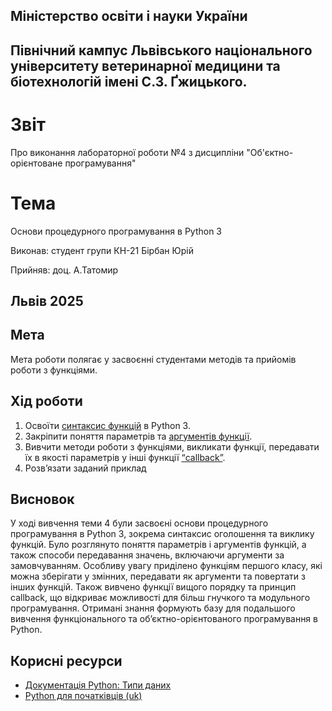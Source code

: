## Міністерство освіти і науки України

## Північний кампус Львівського національного університету ветеринарної медицини та біотехнологій імені С.З. Ґжицького.

# Звіт
Про виконання лабораторної роботи №4 з дисципліни "Об'єктно-орієнтоване програмування"

# Тема
Основи процедурного програмування в Python 3

Виконав: студент групи КН-21 Бірбан Юрій

Прийняв: доц. А.Татомир

## Львів 2025

## Мета
Мета роботи полягає у засвоєнні студентами методів та прийомів роботи з
функціями.


## Хід роботи

1. Освоїти [синтаксис функцій](syntax.py) в Python 3. 
2. Закріпити поняття параметрів та [аргументів функції](arguments.py).
3. Вивчити методи роботи з функціями, викликати функції, передавати їх
в якості параметрів у інші функції [“callback”](callback.py).
4. Розв’язати заданий приклад

## Висновок

У ході вивчення теми 4 були засвоєні основи процедурного програмування в Python 3, зокрема синтаксис оголошення та виклику функцій. Було розглянуто поняття параметрів і аргументів функцій, а також способи передавання значень, включаючи аргументи за замовчуванням. Особливу увагу приділено функціям першого класу, які можна зберігати у змінних, передавати як аргументи та повертати з інших функцій. Також вивчено функції вищого порядку та принцип callback, що відкриває можливості для більш гнучкого та модульного програмування. Отримані знання формують базу для подальшого вивчення функціонального та об’єктно-орієнтованого програмування в Python.

## Корисні ресурси

- [Документація Python: Типи даних](https://www.learnpython.org/en/Variables_and_Types)
- [Python для початківців (uk)](https://uk.wikipedia.org/wiki/Python)